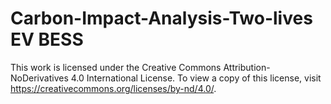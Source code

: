 # Carbon-Impact-Analysis-Two-lives EV BESS

This work is licensed under the Creative Commons Attribution-NoDerivatives 4.0 International License. To view a copy of this license, visit
https://creativecommons.org/licenses/by-nd/4.0/.
